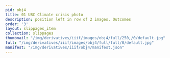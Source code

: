 ```yaml
---
pid: obj4
title: 01 UBC Climate crisis photo
description: position left in row of 2 images. Outcomes
order: '3'
layout: slippages_item
collection: slippages
thumbnail: "/img/derivatives/iiif/images/obj4/full/250,/0/default.jpg"
full: "/img/derivatives/iiif/images/obj4/full/full/0/default.jpg"
manifest: "/img/derivatives/iiif/obj4/manifest.json"
---
```

